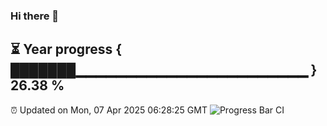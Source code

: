 ### Hi there 👋
⏳ Year progress { ███████▁▁▁▁▁▁▁▁▁▁▁▁▁▁▁▁▁▁▁▁▁▁▁ } 26.38 %
---
⏰ Updated on Mon, 07 Apr 2025 06:28:25 GMT
![Progress Bar CI](https://github.com/liununu/liununu/workflows/Progress%20Bar%20CI/badge.svg)

